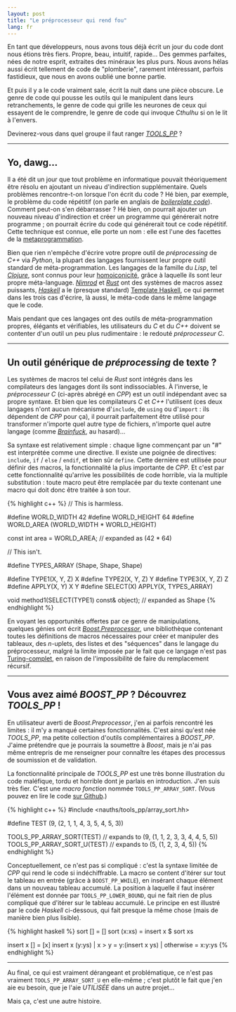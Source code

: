 ```yaml
---
layout: post
title: "Le préprocesseur qui rend fou"
lang: fr
---
```


En tant que développeurs, nous avons tous déjà écrit un jour du code dont nous
étions très fiers. Propre, beau, intuitif, rapide... Des gemmes parfaites, nées
de notre esprit, extraites des minéraux les plus purs. Nous avons hélas aussi
écrit tellement de code de "plomberie", rarement intéressant, parfois
fastidieux, que nous en avons oublié une bonne partie.

Et puis il y a le code vraiment sale, écrit la nuit dans une pièce obscure. Le
genre de code qui pousse les outils qui le manipulent dans leurs
retranchements, le genre de code qui grille les neurones de ceux qui essayent
de le comprendre, le genre de code qui invoque *Cthulhu* si on le lit à
l'envers.

Devinerez-vous dans quel groupe il faut ranger
[*TOOLS_PP*](https://github.com/nicuveo/TOOLS_PP) ?


---


## Yo, dawg...

Il a été dit un jour que tout problème en informatique pouvait théoriquement
être résolu en ajoutant un niveau d'indirection supplémentaire. Quels problèmes
rencontre-t-on lorsque l'on écrit du code ? Hé bien, par exemple, le problème
du code répétitif (on parle en anglais de [*boilerplate
code*](http://en.wikipedia.org/wiki/Boilerplate_code)). Comment peut-on s'en
débarrasser ? Hé bien, on pourrait ajouter un nouveau niveau d'indirection et
créer un programme qui générerait notre programme ; on pourrait écrire du code
qui générerait tout ce code répétitif. Cette technique est connue, elle porte
un nom : elle est l'une des facettes de la
[metaprogrammation](http://fr.wikipedia.org/wiki/M%C3%A9taprogrammation).

Bien que rien n'empêche d'écrire votre propre outil de *préprocessing* de *C++*
via *Python*, la plupart des langages fournissent leur propre outil standard de
méta-programmation. Les langages de la famille du *Lisp*, tel
[*Clojure*](http://clojure.org/), sont connus pour leur
[homoiconicité](http://fr.wikipedia.org/wiki/Homoiconicit%C3%A9), grâce à
laquelle ils sont leur propre
méta-language. [*Nimrod*](http://nimrod-lang.org/) et
[*Rust*](http://www.rust-lang.org/) ont des systèmes de macros assez puissants,
[*Haskell*](http://www.haskell.org) a le (presque standard) [Template
Haskell](http://www.haskell.org/haskellwiki/Template_Haskell), ce qui permet
dans les trois cas d'écrire, là aussi, le méta-code dans le même langage que le
code.

Mais pendant que ces langages ont des outils de méta-programmation propres,
élégants et vérifiables, les utilisateurs du *C* et du *C++* doivent se
contenter d'un outil un peu plus rudimentaire : le redouté *préprocesseur C*.


---


## Un outil générique de *préprocessing* de texte ?

Les systèmes de macros tel celui de *Rust* sont intégrés dans les compilateurs
des langages dont ils sont indissociables. À l'inverse, le *préprocesseur C*
(ci-après abrégé en *CPP*) est un outil indépendant avec sa propre syntaxe. Et
bien que les compilateurs *C* et *C++* l'utilisent (ces deux langages n'ont
aucun mécanisme d'`include`, de `using` ou d'`import` : ils dépendent de *CPP*
pour ça), il pourrait parfaitement être utilisé pour transformer n'importe quel
autre type de fichiers, n'importe quel autre langage (comme
[*Brainfuck*](https://github.com/nicuveo/BrainPlusPlus), au hasard)...

Sa syntaxe est relativement simple : chaque ligne commençant par un "#" est
interprétée comme une directive. Il existe une poignée de directives:
`include`, `if` / `else` / `endif`, et bien sûr `define`. Cette dernière est
utilisée pour définir des macros, la fonctionnalité la plus importante de
*CPP*. Et c'est par cette fonctionnalité qu'arrive les possibilités de code
horrible, via la multiple substitution : toute macro peut être remplacée par du
texte contenant une macro qui doit donc être traitée à son tour.

{% highlight c++ %}
// This is harmless.

#define WORLD_WIDTH   42
#define WORLD_HEIGHT  64
#define WORLD_AREA   (WORLD_WIDTH * WORLD_HEIGHT)

const int area = WORLD_AREA; // expanded as (42 * 64)


// This isn't.

#define TYPES_ARRAY (Shape<int>, Shape<float>, Shape<double>)

#define TYPE1(X, Y, Z) X
#define TYPE2(X, Y, Z) Y
#define TYPE3(X, Y, Z) Z
#define APPLY(X, Y) X Y
#define SELECT(X) APPLY(X, TYPES_ARRAY)

void method1(SELECT(TYPE1) const& object); // expanded as Shape<int>
{% endhighlight %}

En voyant les opportunités offertes par ce genre de manipulations, quelques
génies ont écrit
[*Boost.Preprocessor*](http://www.boost.org/doc/libs/release/libs/preprocessor/),
une bibliothèque contenant toutes les définitions de macros nécessaires pour
créer et manipuler des tableaux, des *n*-uplets, des listes et des "séquences"
dans le langage du préprocesseur, malgré la limite imposée par le fait que ce
langage n'est pas
[Turing-complet](http://fr.wikipedia.org/wiki/Turing-complet), en raison de
l'impossibilité de faire du remplacement récursif.


---


## Vous avez aimé *BOOST_PP* ? Découvrez *TOOLS_PP* !

En utilisateur averti de *Boost.Preprocessor*, j'en ai parfois rencontré les
limites : il m'y a manqué certaines fonctionnalités. C'est ainsi qu'est née
*TOOLS_PP*, ma petite collection d'outils complémentaires à *BOOST_PP*. J'aime
prétendre que je pourrais la soumettre à *Boost*, mais je n'ai pas même
entrepris de me renseigner pour connaître les étapes des processus de
soumission et de validation.

La fonctionnalité principale de *TOOLS_PP* est une très bonne illustration du
code maléfique, tordu et horrible dont je parlais en introduction. J'en suis
très fier. C'est une *macro fonction* nommée `TOOLS_PP_ARRAY_SORT`. (Vous
pouvez en lire le code [sur
Github](https://raw.githubusercontent.com/nicuveo/TOOLS_PP/master/include/nauths/tools_pp/array_sort.hh).)

{% highlight c++ %}
#include <nauths/tools_pp/array_sort.hh>

#define TEST (9, (2, 1, 1, 4, 3, 5, 4, 5, 3))

TOOLS_PP_ARRAY_SORT(TEST)   // expands to (9, (1, 1, 2, 3, 3, 4, 4, 5, 5))
TOOLS_PP_ARRAY_SORT_U(TEST) // expands to (5, (1, 2, 3, 4, 5))
{% endhighlight %}

Conceptuellement, ce n'est pas si compliqué : c'est la syntaxe limitée de *CPP*
qui rend le code si indéchiffrable. La macro se content d'itérer sur tout le
tableau en entrée (grâce à `BOOST_PP_WHILE`), en insérant chaque élément dans
un nouveau tableau accumulé. La position à laquelle il faut insérer l'élément
est donnée par `TOOLS_PP_LOWER_BOUND`, qui ne fait rien de plus compliqué que
d'itérer sur le tableau accumulé. Le principe en est illustré par le code
*Haskell* ci-dessous, qui fait presque la même chose (mais de manière bien plus
lisible).

{% highlight haskell %}
sort [] = []
sort (x:xs) = insert x $ sort xs

insert x [] = [x]
insert x (y:ys)
  | x > y     = y:(insert x ys)
  | otherwise = x:y:ys
{% endhighlight %}


---


Au final, ce qui est vraiment dérangeant et problématique, ce n'est pas
vraiment `TOOLS_PP_ARRAY_SORT_U` en elle-même ; c'est plutôt le fait que j'en
aie eu besoin, que je l'aie *UTILISÉE* dans un autre projet...

Mais ça, c'est une autre histoire.
